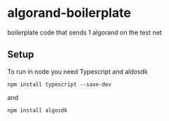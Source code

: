 # algorand-boilerplate
boilerplate code that sends 1 algorand on the test net


## Setup

To run in node you need Typescript and aldosdk

```npm install typescript --save-dev```

and 

```npm install algosdk```
